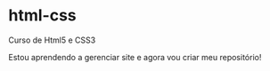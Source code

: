 # html-css
 Curso de Html5 e CSS3

Estou aprendendo a gerenciar site e agora vou criar meu repositório!